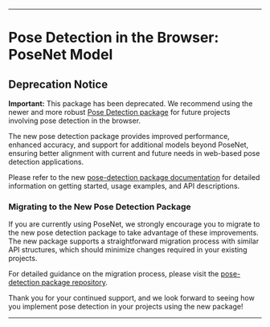 
---

# Pose Detection in the Browser: PoseNet Model

## Deprecation Notice

**Important:** This package has been deprecated. We recommend using the newer and more robust [Pose Detection package](https://github.com//aresobus-models/tree/master/pose-detection) for future projects involving pose detection in the browser.

The new pose detection package provides improved performance, enhanced accuracy, and support for additional models beyond PoseNet, ensuring better alignment with current and future needs in web-based pose detection applications.

Please refer to the new [pose-detection package documentation](https://github.com//aresobus-models/tree/master/pose-detection) for detailed information on getting started, usage examples, and API descriptions.

### Migrating to the New Pose Detection Package

If you are currently using PoseNet, we strongly encourage you to migrate to the new pose detection package to take advantage of these improvements. The new package supports a straightforward migration process with similar API structures, which should minimize changes required in your existing projects.

For detailed guidance on the migration process, please visit the [pose-detection package repository](https://github.com//aresobus-models/tree/master/pose-detection).

Thank you for your continued support, and we look forward to seeing how you implement pose detection in your projects using the new package!

---
